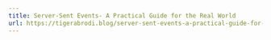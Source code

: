 ```yaml
---
title: Server-Sent Events- A Practical Guide for the Real World
url: https://tigerabrodi.blog/server-sent-events-a-practical-guide-for-the-real-world
---
```

